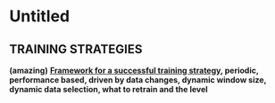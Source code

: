 # Untitled

## **TRAINING STRATEGIES**

**\(amazing\)** [**Framework for a successful training strategy**](https://towardsdatascience.com/framework-for-a-successful-continuous-training-strategy-8c83d17bb9dc)**, periodic, performance based, driven by data changes, dynamic window size, dynamic data selection, what to retrain and the level**

